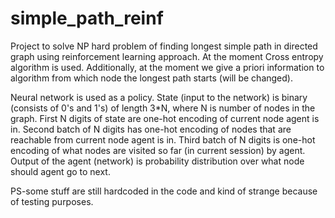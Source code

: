 # simple_path_reinf

Project to solve NP hard problem of finding longest simple path in directed graph using reinforcement learning approach. At the moment Cross entropy algorithm is used. Additionally, at the moment we give a priori information to algorithm from which node the longest path starts (will be changed).

Neural network is used as a policy. State (input to the network) is binary (consists of 0's and 1's) of length 3*N, where N is number of nodes in the graph. First N digits of state are one-hot encoding of current node agent is in. Second batch of N digits has one-hot encoding of nodes that are reachable from current node agent is in. Third batch of N digits is one-hot encoding of what nodes are visited so far (in current session) by agent. Output of the agent (network) is probability distribution over what node should agent go to next.

PS-some stuff are still hardcoded in the code and kind of strange because of testing purposes.
